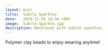 ```yaml
---
layout: post
title:  Subtle Sparkles
date:   2020-11-26 14:30 +00h
image:  Subtle-Sparkle.jpg
description: Necklaces with subtle sparkles.  
---
```

Polymer clay beads to enjoy wearing anytime!
